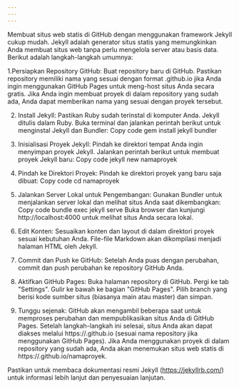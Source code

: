 ```yaml
---
---
---
```


Membuat situs web statis di GitHub dengan menggunakan framework Jekyll cukup mudah. Jekyll adalah generator situs statis yang memungkinkan Anda membuat situs web tanpa perlu mengelola server atau basis data. Berikut adalah langkah-langkah umumnya:

1.Persiapkan Repository GitHub:
Buat repository baru di GitHub.
Pastikan repository memiliki nama yang sesuai dengan format <username>.github.io jika Anda ingin menggunakan GitHub Pages untuk meng-host situs Anda secara gratis. Jika Anda ingin membuat proyek di dalam repository yang sudah ada, Anda dapat memberikan nama yang sesuai dengan proyek tersebut.

2. Install Jekyll:
Pastikan Ruby sudah terinstal di komputer Anda. Jekyll ditulis dalam Ruby.
Buka terminal dan jalankan perintah berikut untuk menginstal Jekyll dan Bundler:
Copy code
gem install jekyll bundler

3. Inisialisasi Proyek Jekyll:
Pindah ke direktori tempat Anda ingin menyimpan proyek Jekyll.
Jalankan perintah berikut untuk membuat proyek Jekyll baru:
Copy code
jekyll new namaproyek

4. Pindah ke Direktori Proyek:
Pindah ke direktori proyek yang baru saja dibuat:
Copy code
cd namaproyek
5. Jalankan Server Lokal untuk Pengembangan:
Gunakan Bundler untuk menjalankan server lokal dan melihat situs Anda saat dikembangkan:
Copy code
bundle exec jekyll serve
Buka browser dan kunjungi http://localhost:4000 untuk melihat situs Anda secara lokal.
6. Edit Konten:
Sesuaikan konten dan layout di dalam direktori proyek sesuai kebutuhan Anda. File-file Markdown akan dikompilasi menjadi halaman HTML oleh Jekyll.
7. Commit dan Push ke GitHub:
Setelah Anda puas dengan perubahan, commit dan push perubahan ke repository GitHub Anda.
8. Aktifkan GitHub Pages:
Buka halaman repository di GitHub.
Pergi ke tab "Settings".
Gulir ke bawah ke bagian "GitHub Pages".
Pilih branch yang berisi kode sumber situs (biasanya main atau master) dan simpan.
9. Tunggu sejenak:
GitHub akan mengambil beberapa saat untuk memproses perubahan dan mempublikasikan situs Anda di GitHub Pages.
Setelah langkah-langkah ini selesai, situs Anda akan dapat diakses melalui https://<username>.github.io (sesuai nama repository jika menggunakan GitHub Pages). Jika Anda menggunakan proyek di dalam repository yang sudah ada, Anda akan menemukan situs web statis di https://<username>.github.io/namaproyek.

Pastikan untuk membaca dokumentasi resmi Jekyll (https://jekyllrb.com/) untuk informasi lebih lanjut dan penyesuaian lanjutan.
